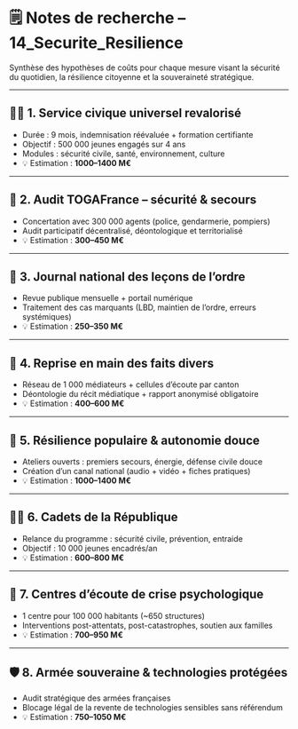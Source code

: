 # 🗒️ Notes de recherche – 14_Securite_Resilience

Synthèse des hypothèses de coûts pour chaque mesure visant la sécurité du quotidien, la résilience citoyenne et la souveraineté stratégique.

---

## 🧑‍🎓 1. Service civique universel revalorisé

- Durée : 9 mois, indemnisation réévaluée + formation certifiante  
- Objectif : 500 000 jeunes engagés sur 4 ans  
- Modules : sécurité civile, santé, environnement, culture  
- 💡 Estimation : **1000–1400 M€**

---

## 🧾 2. Audit TOGAFrance – sécurité & secours

- Concertation avec 300 000 agents (police, gendarmerie, pompiers)  
- Audit participatif décentralisé, déontologique et territorialisé  
- 💡 Estimation : **300–450 M€**

---

## 📰 3. Journal national des leçons de l’ordre

- Revue publique mensuelle + portail numérique  
- Traitement des cas marquants (LBD, maintien de l’ordre, erreurs systémiques)  
- 💡 Estimation : **250–350 M€**

---

## 🧷 4. Reprise en main des faits divers

- Réseau de 1 000 médiateurs + cellules d’écoute par canton  
- Déontologie du récit médiatique + rapport anonymisé obligatoire  
- 💡 Estimation : **400–600 M€**

---

## 🌱 5. Résilience populaire & autonomie douce

- Ateliers ouverts : premiers secours, énergie, défense civile douce  
- Création d’un canal national (audio + vidéo + fiches pratiques)  
- 💡 Estimation : **1000–1400 M€**

---

## 🧑‍✈️ 6. Cadets de la République

- Relance du programme : sécurité civile, prévention, entraide  
- Objectif : 10 000 jeunes encadrés/an  
- 💡 Estimation : **600–800 M€**

---

## 🧠 7. Centres d’écoute de crise psychologique

- 1 centre pour 100 000 habitants (~650 structures)  
- Interventions post-attentats, post-catastrophes, soutien aux familles  
- 💡 Estimation : **700–950 M€**

---

## 🛡️ 8. Armée souveraine & technologies protégées

- Audit stratégique des armées françaises  
- Blocage légal de la revente de technologies sensibles sans référendum  
- 💡 Estimation : **750–1050 M€**
